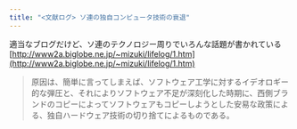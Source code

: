 ```yaml
---
title: "<文献ログ> ソ連の独自コンピュータ技術の衰退"
---
```


適当なブログだけど、ソ連のテクノロジー周りでいろんな話題が書かれている
[http://www2a.biglobe.ne.jp/~mizuki/lifelog/1.htm](http://www2a.biglobe.ne.jp/~mizuki/lifelog/1.htm)

 > 
 > 原因は、簡単に言ってしまえば、ソフトウェア工学に対するイデオロギー的な弾圧と、それによりソフトウェア不足が深刻化した時期に、西側ブランドのコピーによってソフトウェアもコピーしようとした安易な政策による、独自ハードウェア技術の切り捨てによるものである。
